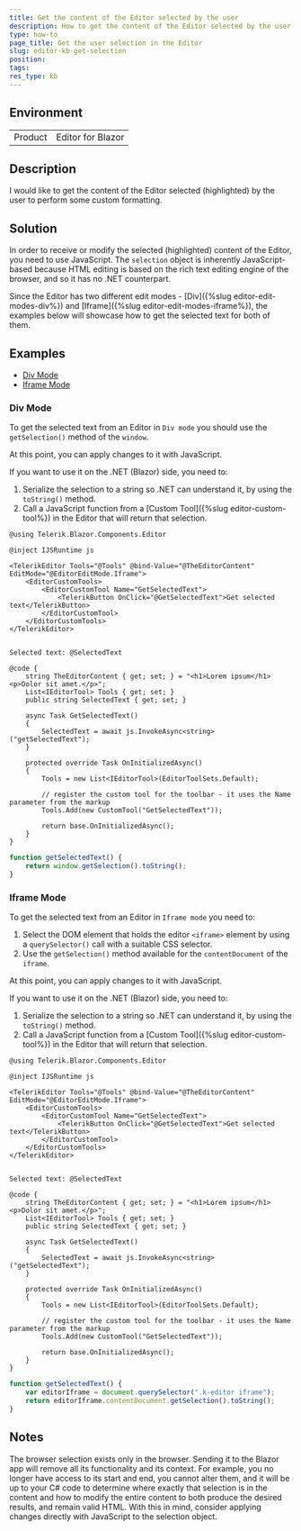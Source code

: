 ```yaml
---
title: Get the content of the Editor selected by the user
description: How to get the content of the Editor selected by the user
type: how-to
page_title: Get the user selection in the Editor
slug: editor-kb-get-selection
position:
tags:
res_type: kb
---
```


## Environment
<table>
	<tbody>
		<tr>
			<td>Product</td>
			<td>Editor for Blazor</td>
		</tr>
	</tbody>
</table>


## Description

I would like to get the content of the Editor selected (highlighted) by the user to perform some custom formatting.


## Solution

In order to receive or modify the selected (highlighted) content of the Editor, you need to use JavaScript. The `selection` object is inherently JavaScript-based because HTML editing is based on the rich text editing engine of the browser, and so it has no .NET counterpart.

Since the Editor has two different edit modes - [Div]({%slug editor-edit-modes-div%}) and [Iframe]({%slug editor-edit-modes-iframe%}), the examples below will showcase how to get the selected text for both of them. 

## Examples

* [Div Mode](#div-mode)
* [Iframe Mode](#iframe-mode)

### Div Mode

To get the selected text from an Editor in `Div mode` you should use the `getSelection()` method of the `window`.

At this point, you can apply changes to it with JavaScript.

If you want to use it on the .NET (Blazor) side, you need to:

1. Serialize the selection to a string so .NET can understand it, by using the `toString()` method.
1. Call a JavaScript function from a [Custom Tool]({%slug editor-custom-tool%}) in the Editor that will return that selection.

````Component
@using Telerik.Blazor.Components.Editor

@inject IJSRuntime js

<TelerikEditor Tools="@Tools" @bind-Value="@TheEditorContent" EditMode="@EditorEditMode.Iframe">
    <EditorCustomTools>
        <EditorCustomTool Name="GetSelectedText">
            <TelerikButton OnClick="@GetSelectedText">Get selected text</TelerikButton>
        </EditorCustomTool>
    </EditorCustomTools>
</TelerikEditor>


Selected text: @SelectedText

@code {
    string TheEditorContent { get; set; } = "<h1>Lorem ipsum</h1><p>Dolor sit amet.</p>";
    List<IEditorTool> Tools { get; set; }
    public string SelectedText { get; set; }
    
    async Task GetSelectedText()
    {
        SelectedText = await js.InvokeAsync<string>("getSelectedText");
    }

    protected override Task OnInitializedAsync()
    {
        Tools = new List<IEditorTool>(EditorToolSets.Default);

        // register the custom tool for the toolbar - it uses the Name parameter from the markup
        Tools.Add(new CustomTool("GetSelectedText"));

        return base.OnInitializedAsync();
    }
}
````
````JavaScript
function getSelectedText() {
    return window.getSelection().toString();
}
````

### Iframe Mode

To get the selected text from an Editor in `Iframe mode` you need to:

1. Select the DOM element that holds the editor `<iframe>` element by using a `querySelector()` call with a suitable CSS selector.
1. Use the `getSelection()` method available for the `contentDocument` of the `iframe`.


At this point, you can apply changes to it with JavaScript.

If you want to use it on the .NET (Blazor) side, you need to:

1. Serialize the selection to a string so .NET can understand it, by using the `toString()` method.
1. Call a JavaScript function from a [Custom Tool]({%slug editor-custom-tool%}) in the Editor that will return that selection.

````Component
@using Telerik.Blazor.Components.Editor

@inject IJSRuntime js

<TelerikEditor Tools="@Tools" @bind-Value="@TheEditorContent" EditMode="@EditorEditMode.Iframe">
    <EditorCustomTools>
        <EditorCustomTool Name="GetSelectedText">
            <TelerikButton OnClick="@GetSelectedText">Get selected text</TelerikButton>
        </EditorCustomTool>
    </EditorCustomTools>
</TelerikEditor>


Selected text: @SelectedText

@code {
    string TheEditorContent { get; set; } = "<h1>Lorem ipsum</h1><p>Dolor sit amet.</p>";
    List<IEditorTool> Tools { get; set; }
    public string SelectedText { get; set; }
    
    async Task GetSelectedText()
    {
        SelectedText = await js.InvokeAsync<string>("getSelectedText");
    }

    protected override Task OnInitializedAsync()
    {
        Tools = new List<IEditorTool>(EditorToolSets.Default);

        // register the custom tool for the toolbar - it uses the Name parameter from the markup
        Tools.Add(new CustomTool("GetSelectedText"));

        return base.OnInitializedAsync();
    }
}
````
````JavaScript
function getSelectedText() {
    var editorIframe = document.querySelector(".k-editor iframe");
    return editorIframe.contentDocument.getSelection().toString();
}
````

## Notes

The browser selection exists only in the browser. Sending it to the Blazor app will remove all its functionality and its context. For example, you no longer have access to its start and end, you cannot alter them, and it will be up to your C# code to determine where exactly that selection is in the content and how to modify the entire content to both produce the desired results, and remain valid HTML. With this in mind, consider applying changes directly with JavaScript to the selection object.



